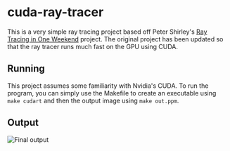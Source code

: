 cuda-ray-tracer
===

This is a very simple ray tracing project based off Peter Shirley's [Ray Tracing in One Weekend][1] project. The original project has been updated so that the ray tracer runs much fast on the GPU using CUDA.

Running
-------

This project assumes some familiarity with Nvidia's CUDA. To run the program, you can simply use the Makefile to create an executable using `make cudart` and then the output image using `make out.ppm`.

[1]: https://raytracing.github.io/books/RayTracingInOneWeekend.html

Output
-------

![Final output](https://raytracing.github.io/images/img-1.21-book1-final.jpg)